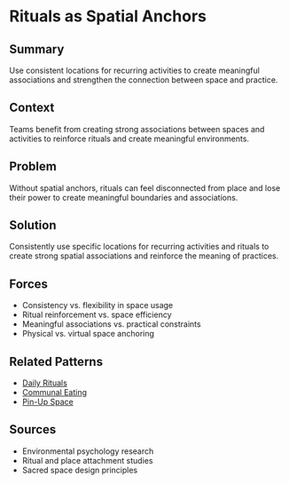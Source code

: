 # Rituals as Spatial Anchors

## Summary
Use consistent locations for recurring activities to create meaningful associations and strengthen the connection between space and practice.

## Context
Teams benefit from creating strong associations between spaces and activities to reinforce rituals and create meaningful environments.

## Problem
Without spatial anchors, rituals can feel disconnected from place and lose their power to create meaningful boundaries and associations.

## Solution
Consistently use specific locations for recurring activities and rituals to create strong spatial associations and reinforce the meaning of practices.

## Forces
- Consistency vs. flexibility in space usage
- Ritual reinforcement vs. space efficiency
- Meaningful associations vs. practical constraints
- Physical vs. virtual space anchoring

## Related Patterns
- [Daily Rituals](daily-rituals.md)
- [Communal Eating](communal-eating.md)
- [Pin-Up Space](../cross-disciplinary/pin-up-space.md)

## Sources
- Environmental psychology research
- Ritual and place attachment studies
- Sacred space design principles